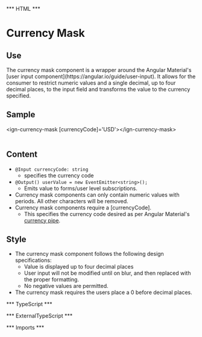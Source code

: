 *** HTML ***
# Currency Mask

## Use

<p>The currency mask component is a wrapper around the Angular Material's [user input component](https://angular.io/guide/user-input). It allows for the consumer to restrict
numeric values and a single decimal, up to four decimal places, to the input field and transforms the value to the currency specified. </p>

## Sample
<mat-tab-group>
    <mat-tab label="Component Sample">
        <div class="tab-height">
         <ign-currency-mask [currencyCode]='USD'></ign-currency-mask>
        </div></mat-tab>
    <mat-tab label="HTML"><div class="tab-height">
        <table style="width:100%">
         &lt;ign-currency-mask [currencyCode]='USD'&gt;&lt;/ign-currency-mask&gt;
        </table>
    </div></mat-tab>
</mat-tab-group>

## Content

* `@Input currencyCode: string` 
    * specifies the currency code
* `@Output() userValue = new EventEmitter<string>();`
    * Emits value to forms/user level subscriptions.
* Currency mask components can only contain numeric values with periods. All other characters will be removed.
* Currency mask components require a [currencyCode].
    * This specifies the currency code desired as per Angular Material's [currency pipe](https://angular.io/api/common/CurrencyPipe).

## Style

* The currency mask component follows the following design specifications:
    * Value is displayed up to four decimal places
    * User input will not be modified until on blur, and then replaced with the proper formatting.
    * No negative values are permitted.
* The currency mask requires the users place a 0 before decimal places.

*** TypeScript *** 

*** ExternalTypeScript ***

*** Imports ***